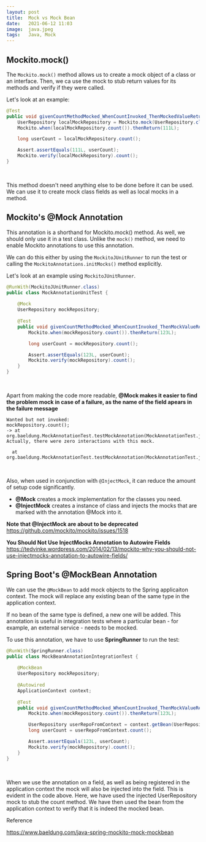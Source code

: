 ```yaml
---
layout: post 
title:  Mock vs Mock Bean
date:   2021-06-12 11:03
image:  java.jpeg
tags:   Java, Mock
---
```


## Mockito.mock()

The `Mockito.mock()` method allows us to create a mock object of a class or an interface. Then, we ca use the mock to stub return values for its methods and verify if they were called.

Let's look at an example:

```java
@Test
public void givenCountMethodMocked_WhenCountInvoked_ThenMockedValueReturned() {
    UserRepository localMockRepository = Mockito.mock(UserRepository.class);
    Mockito.when(localMockRepository.count()).thenReturn(111L);

    long userCount = localMockRepository.count();

    Assert.assertEquals(111L, userCount);
    Mockito.verify(localMockRepository).count();
}
```

<!-- Line breaks -->
<br />

This method doesn't need anything else to be done before it can be used. We can use it to create mock class fields as well as local mocks in a method.

## Mockito's @Mock Annotation

This annotation is a shorthand for Mockito.mock() method. As well, we should only use it in a test class. Unlike the `mock()` method, we need to enable Mockito annotations to use this annotation.

We can do this either by using the `MockitoJUnitRunner` to run the test or calling the `MockitoAnnotations.initMocks()` method explicitly.

Let's look at an example using `MockitoJUnitRunner`.

```java
@RunWith(MockitoJUnitRunner.class)
public class MockAnnotationUnitTest {
    
    @Mock
    UserRepository mockRepository;
    
    @Test
    public void givenCountMethodMocked_WhenCountInvoked_ThenMockValueReturned() {
        Mockito.when(mockRepository.count()).thenReturn(123L);

        long userCount = mockRepository.count();

        Assert.assertEquals(123L, userCount);
        Mockito.verify(mockRepository).count();
    }
}
```

<!-- Line breaks -->
<br />

Apart from making the code more readable, **@Mock makes it easier to find the problem mock in case of a failure, as the name of the field apears in the failure message**

```
Wanted but not invoked:
mockRepository.count();
-> at org.baeldung.MockAnnotationTest.testMockAnnotation(MockAnnotationTest.java:22)
Actually, there were zero interactions with this mock.

  at org.baeldung.MockAnnotationTest.testMockAnnotation(MockAnnotationTest.java:22)
```

<!-- Line breaks -->
<br />

Also, when used in conjunction with `@InjectMock`, it can reduce the amount of setup code significantly.

* **@Mock** creates a mock implementation for the classes you need.
* **@InjectMock** creates a instance of class and injects the mocks that are marked with the annotation @Mock into it.

**Note that @InjectMock are about to be deprecated** <https://github.com/mockito/mockito/issues/1518>

**You Should Not Use InjectMocks Annotation to Autowire Fields** <https://tedvinke.wordpress.com/2014/02/13/mockito-why-you-should-not-use-injectmocks-annotation-to-autowire-fields/>

## Spring Boot's @MockBean Annotation

We can use the `@MockBean` to add mock objects to the Spring applicaiton context. The mock will replace any existing bean of the same type in the application context.

If no bean of the same type is defined, a new one will be added. This annotation is useful in integration tests where a particular bean - for example, an external service - needs to be mocked.

To use this annotation, we have to use **SpringRunner** to run the test:

```java
@RunWith(SpringRunner.class)
public class MockBeanAnnotationIntegrationTest {
    
    @MockBean
    UserRepository mockRepository;
    
    @Autowired
    ApplicationContext context;
    
    @Test
    public void givenCountMethodMocked_WhenCountInvoked_ThenMockValueReturned() {
        Mockito.when(mockRepository.count()).thenReturn(123L);

        UserRepository userRepoFromContext = context.getBean(UserRepository.class);
        long userCount = userRepoFromContext.count();

        Assert.assertEquals(123L, userCount);
        Mockito.verify(mockRepository).count();
    }
}
```

<!-- Line breaks -->
<br />

When we use the annotation on a field, as well as being registered in the application context the mock will also be injected into the field. This is evident in the code above. Here, we have used the injected UserRepository mock to stub the count method. We have then used the bean from the application context to verify that it is indeed the mocked bean.

Reference

<https://www.baeldung.com/java-spring-mockito-mock-mockbean>

